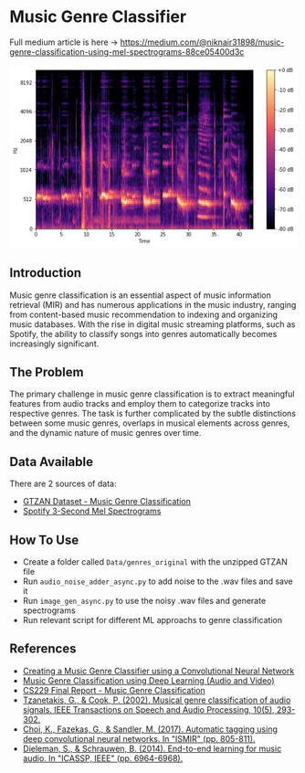 # Music Genre Classifier

Full medium article is here -> https://medium.com/@niknair31898/music-genre-classification-using-mel-spectrograms-88ce05400d3c

<img src="./HEADER.png"  />

## Introduction
Music genre classification is an essential aspect of music information retrieval (MIR) and has numerous applications in the music industry, ranging from content-based music recommendation to indexing and organizing music databases. With the rise in digital music streaming platforms, such as Spotify, the ability to classify songs into genres automatically becomes increasingly significant.

## The Problem
The primary challenge in music genre classification is to extract meaningful features from audio tracks and employ them to categorize tracks into respective genres. The task is further complicated by the subtle distinctions between some music genres, overlaps in musical elements across genres, and the dynamic nature of music genres over time.

## Data Available
There are 2 sources of data:
- [GTZAN Dataset - Music Genre Classification](https://www.kaggle.com/datasets/andradaolteanu/gtzan-dataset-music-genre-classification?select=Data)
- [Spotify 3-Second Mel Spectrograms](https://www.kaggle.com/datasets/mrodriguez2/spotify-3-second-mel-spectrograms)

## How  To Use
- Create a folder called `Data/genres_original` with the unzipped GTZAN file
- Run `audio_noise_adder_async.py` to add noise to the .wav files and save it
- Run `image_gen_async.py` to use the noisy .wav files and generate spectrograms
- Run relevant script for different ML approachs to genre classification


## References
- [Creating a Music Genre Classifier using a Convolutional Neural Network](https://glenn-viroux.medium.com/creating-a-music-genre-classifier-using-a-convolutional-neural-network-548d06658cee)
- [Music Genre Classification using Deep Learning (Audio and Video)](https://medium.com/@aritrachowdhury95/music-genre-classification-using-deep-learning-audio-and-video-770173980104)
- [CS229 Final Report - Music Genre Classification](https://www.scribd.com/document/527508484/music-5)
- [Tzanetakis, G., & Cook, P. (2002). Musical genre classification of audio signals. IEEE Transactions on Speech and Audio Processing, 10(5), 293-302.](https://ieeexplore-ieee-org.ezproxy.lib.utexas.edu/stamp/stamp.jsp?tp=&arnumber=1021072)
- [Choi, K., Fazekas, G., & Sandler, M. (2017). Automatic tagging using deep convolutional neural networks. In "ISMIR" (pp. 805-811).](https://arxiv.org/pdf/1606.00298.pdf)
- [Dieleman, S., & Schrauwen, B. (2014). End-to-end learning for music audio. In "ICASSP, IEEE" (pp. 6964-6968).](https://arxiv.org/pdf/2105.11836.pdf)